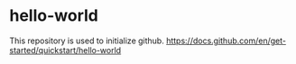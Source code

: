 # hello-world
This repository is used to initialize github. https://docs.github.com/en/get-started/quickstart/hello-world
